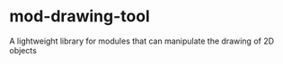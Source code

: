# mod-drawing-tool
A lightweight library for modules that can manipulate the drawing of 2D objects 
